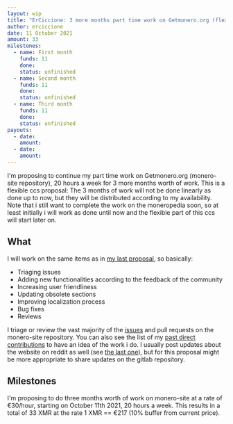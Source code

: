 ```yaml
---
layout: wip
title: "ErCiccione: 3 more months part time work on Getmonero.org (flexible)"
author: erciccione
date: 11 October 2021
amount: 33
milestones:
  - name: First month
    funds: 11
    done: 
    status: unfinished
  - name: Second month
    funds: 11
    done: 
    status: unfinished
  - name: Third month
    funds: 11
    done:
    status: unfinished
payouts:
  - date: 
    amount:
  - date:
    amount:
---
```


I'm proposing to continue my part time work on Getmonero.org (monero-site repository), 20 hours a week for 3 more months worth of work. This is a flexible ccs proposal: The 3 months of work will not be done linearly as done up to now, but they will be distributed according to my availability. Note that i still want to complete the work on the moneropedia soon, so at least initially i will work as done until now and the flexible part of this ccs will start later on.

## What
I will work on the same items as in [my last proposal](https://ccs.getmonero.org/proposals/erciccione-website6.html), so basically:

- Triaging issues
- Adding new functionalities according to the feedback of the community
- Increasing user friendliness
- Updating obsolete sections
- Improving localization process
- Bug fixes
- Reviews

I triage or review the vast majority of the [issues](https://github.com/monero-project/monero-site/issues) and pull requests on the monero-site repository. You can also see the list of my [past direct contributions](https://github.com/monero-project/monero-site/pulls?q=is%3Apr+author%3Aerciccione) to have an idea of the work i do. I usually post updates about the website on reddit as well (see [the last one](https://www.reddit.com/r/Monero/comments/nu8vch/getmoneroorg_updated_many_new_merchants_fixes_and/)), but for this proposal might be more appropriate to share updates on the gitlab repository.

## Milestones
I'm proposing to do three months worth of work on monero-site at a rate of €30/hour, starting on October 11th 2021, 20 hours a week. This results in a total of 33 XMR at the rate 1 XMR == €217 (10% buffer from current price).
